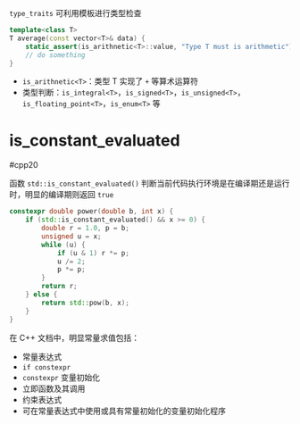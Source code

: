 `type_traits` 可利用模板进行类型检查

```cpp
template<class T>
T average(const vector<T>& data) {
    static_assert(is_arithnetic<T>::value, "Type T must is arithmetic");
    // do something
}
```

* `is_arithnetic<T>`：类型 T 实现了 `+` 等算术运算符
* 类型判断：`is_integral<T>`，`is_signed<T>`，`is_unsigned<T>`，`is_floating_point<T>`，`is_enum<T>` 等
# is_constant_evaluated
#cpp20 

函数 `std::is_constant_evaluated()` 判断当前代码执行环境是在编译期还是运行时，明显的编译期则返回 `true`

```cpp
constexpr double power(double b, int x) {
    if (std::is_constant_evaluated() && x >= 0) {
        double r = 1.0, p = b;
        unsigned u = x;
        while (u) {
            if (u & 1) r *= p;
            u /= 2;
            p *= p;
        }
        return r;
    } else {
        return std::pow(b, x);
    }
}
```

在 C++ 文档中，明显常量求值包括：
* 常量表达式
* `if constexpr`
* `constexpr` 变量初始化
* 立即函数及其调用
* 约束表达式
* 可在常量表达式中使用或具有常量初始化的变量初始化程序
